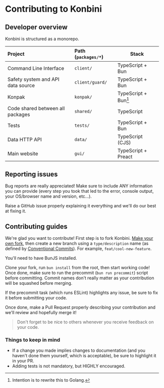 # Contributing to Konbini

## Developer overview

Konbini is structured as a monorepo.

| Project                           | Path (`packages/*`) | Stack                |
| :-------------------------------- | :------------------ | -------------------- |
| Command Line Interface            | `client/`           | TypeScript + Bun     |
| Safety system and API data source | `client/guard/`     | TypeScript + Bun     |
| Konpak                            | `konpak/`           | TypeScript + Bun[^1] |
| Code shared between all packages  | `shared/`           | TypeScript           |
| Tests                             | `tests/`            | TypeScript + Bun     |
| Data HTTP API                     | `data/`             | TypeScript (CJS)     |
| Main website                      | `gui/`              | TypeScript + Preact  |

## Reporting issues

Bug reports are really appreciated! Make sure to include ANY information you can provide (every step you took that led to the error, console output, your OS/browser name and version, etc...).

Raise a GitHub issue properly explaining it everything and we'll do our best at fixing it.

## Contributing guides

We're glad you want to contribute! First step is to fork Konbini. [Make your own fork](https://github.com/HanaOrg/Konbini/fork), then create a new branch using a `type/description` name (as defined by [Conventional Commits](https://www.conventionalcommits.org/en/v1.0.0/)). For example, `feat/cool-new-feature`.

You'll need to have BunJS installed.

Clone your fork, run `bun install` from the root, then start working code! Once done, make sure to run the precommit (`bun run precommit`) script before committing. Commit names don't really matter as your contribution will be squashed before merging.

If the precommit task (which runs ESLint) highlights any issue, be sure to fix it before submitting your code.

Once done, make a Pull Request properly describing your contribution and we'll review and hopefully merge it!

> Don't forget to be nice to others whenever you receive feedback on your code.

### Things to keep in mind

- If a change you made implies changes to documentation (and you haven't done them yourself, which is acceptable), be sure to highlight it in your PR.
- Adding tests is not mandatory, but HIGHLY encouraged.

[^1]: Intention is to rewrite this to Golang.
